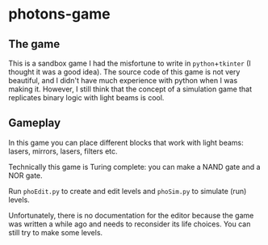 # photons-game

## The game

This is a sandbox game I had the misfortune to write in `python`+`tkinter` (I thought it was a good idea).
The source code of this game is not very beautiful, and I didn't have much experience with python when I was making it. However, I still think that the concept of a simulation game that replicates binary logic with light beams is cool.

## Gameplay

In this game you can place different blocks that work with light beams: lasers, mirrors, lasers, filters etc.

Technically this game is Turing complete: you can make a NAND gate and a NOR gate.

Run `phoEdit.py` to create and edit levels and `phoSim.py` to simulate (run) levels.

Unfortunately, there is no documentation for the editor because the game was written a while ago and needs to reconsider its life choices. You can still try to make some levels.
